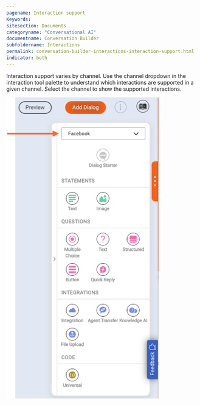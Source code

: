 ```yaml
---
pagename: Interaction support
Keywords:
sitesection: Documents
categoryname: "Conversational AI"
documentname: Conversation Builder
subfoldername: Interactions
permalink: conversation-builder-interactions-interaction-support.html
indicator: both
---
```


Interaction support varies by channel. Use the channel dropdown in the interaction tool palette to understand which interactions are supported in a given channel. Select the channel to show the supported interactions.

<img style="width:400px" alt="The interaction palette with the channel selector set to Facebook" src="img/ConvoBuilder/interaction_palette_channel_selector.png">
